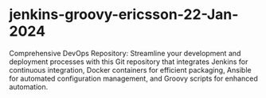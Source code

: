 # jenkins-groovy-ericsson-22-Jan-2024
Comprehensive DevOps Repository: Streamline your development and deployment processes with this Git repository that integrates Jenkins for continuous integration, Docker containers for efficient packaging, Ansible for automated configuration management, and Groovy scripts for enhanced automation.
